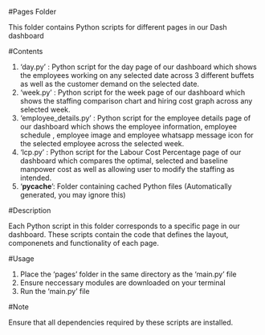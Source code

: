 #Pages Folder 

This folder contains Python scripts for different pages in our Dash dashboard

#Contents
1. ‘day.py’ : Python script for the day page of our dashboard which shows the employees working on any selected date across 3 different buffets as well as the customer demand on the selected date.
2. ‘week.py’ : Python script for the week page of our dashboard which shows the staffing comparison chart and hiring cost graph across any selected week. 
3. ‘employee_details.py’ : Python script for the employee details page of our dashboard which shows the employee information, employee schedule , employee image and employee whatsapp message icon for the selected employee across the selected week. 
4. ‘lcp.py’ : Python script for the Labour Cost Percentage page of our dashboard which compares the optimal, selected and baseline manpower cost as well as allowing user to modify the staffing as intended. 
5. ‘__pycache__’: Folder containing cached Python files (Automatically generated, you may ignore this)

#Description

Each Python script in this folder corresponds to a specific page in our dashboard. These scripts contain the code that defines the layout, componenets and functionality of each page. 

#Usage
1. Place the ‘pages’ folder in the same directory as the ‘main.py’ file
2. Ensure neccessary modules are downloaded on your terminal 
3. Run the ‘main.py’ file 

#Note

Ensure that all dependencies required by these scripts are installed. 
